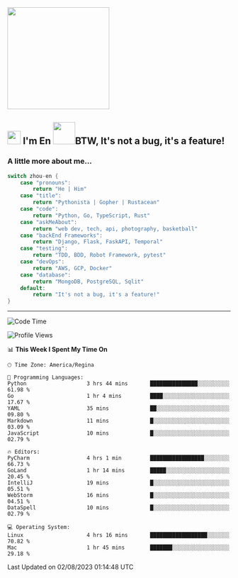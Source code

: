 <img align='center' src="https://media.giphy.com/media/GP1TJJSV4Ys1r64q2A/giphy.gif" width="230">

<h2><img src="https://emojis.slackmojis.com/emojis/images/1531849430/4246/blob-sunglasses.gif?1531849430" width="30"/> I'm En <img src="https://media.giphy.com/media/12oufCB0MyZ1Go/giphy.gif" width="50">BTW, It's not a bug, it's a feature!</h2>


<!-- <img align='right' src="https://media.giphy.com/media/M9gbBd9nbDrOTu1Mqx/giphy.gif" width="230"> -->


### A little more about me... 
<!--
```javascript
const zhou-en = {
    pronouns: "He" | "Him",
    title: "Pythonista" | "Gopher" | "Rustacean",
    code: ["Python", "Go", "Rust", "TypeScript"],
    askMeAbout: ["web dev", "tech", "app dev", "photography"],
    technologies: {
        backEnd: {
            python: ["Django", "Flask", "FaskAPI"],
            go: []
        },
        scraping: ["selenium", "scrapy", "spider"],
        testing: ["Robot Framework"],
        devOps: ["AWS", "Docker", "GCP", "Nginx"],
        databases: ["mongo", "postgresql", "sqlite"],
        misc: ["Firebase", "Heroku"]
    },
    architecture: ["Event Driven Architecture", "Microservices"],
    currentFocus: ["Temporal", "Rust"],
    funFact: "It's not a bug, it's a feature!"
};
```
  -->

```go
switch zhou-en {
    case "pronouns":
        return "He | Him"
    case "title":
        return "Pythonista | Gopher | Rustacean"
    case "code":
        return "Python, Go, TypeScript, Rust"
    case "askMeAbout":
        return "web dev, tech, api, photography, basketball"
    case "backEnd Frameworks":
        return "Django, Flask, FaskAPI, Temporal"
    case "testing":
        return "TDD, BDD, Robot Framework, pytest"
    case "devOps":
        return "AWS, GCP, Docker"
    case "database":
        return "MongoDB, PostgreSQL, Sqlit"
    default:
        return "It's not a bug, it's a feature!"
}
```




---
<!--START_SECTION:waka-->
![Code Time](http://img.shields.io/badge/Code%20Time-860%20hrs%2024%20mins-blue)

![Profile Views](http://img.shields.io/badge/Profile%20Views-0-blue)

📊 **This Week I Spent My Time On** 

```text
🕑︎ Time Zone: America/Regina

💬 Programming Languages: 
Python                   3 hrs 44 mins       ███████████████░░░░░░░░░░   61.98 % 
Go                       1 hr 4 mins         ████░░░░░░░░░░░░░░░░░░░░░   17.67 % 
YAML                     35 mins             ██░░░░░░░░░░░░░░░░░░░░░░░   09.80 % 
Markdown                 11 mins             █░░░░░░░░░░░░░░░░░░░░░░░░   03.09 % 
JavaScript               10 mins             █░░░░░░░░░░░░░░░░░░░░░░░░   02.79 % 

🔥 Editors: 
PyCharm                  4 hrs 1 min         █████████████████░░░░░░░░   66.73 % 
GoLand                   1 hr 14 mins        █████░░░░░░░░░░░░░░░░░░░░   20.45 % 
IntelliJ                 19 mins             █░░░░░░░░░░░░░░░░░░░░░░░░   05.51 % 
WebStorm                 16 mins             █░░░░░░░░░░░░░░░░░░░░░░░░   04.51 % 
DataSpell                10 mins             █░░░░░░░░░░░░░░░░░░░░░░░░   02.79 % 

💻 Operating System: 
Linux                    4 hrs 16 mins       ██████████████████░░░░░░░   70.82 % 
Mac                      1 hr 45 mins        ███████░░░░░░░░░░░░░░░░░░   29.18 % 
```


 Last Updated on 02/08/2023 01:14:48 UTC
<!--END_SECTION:waka-->
